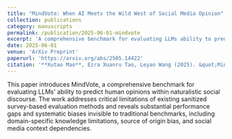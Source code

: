 ```yaml
---
title: "MindVote: When AI Meets the Wild West of Social Media Opinion"
collection: publications
category: manuscripts
permalink: /publication/2025-06-01-mindvote
excerpt: 'A comprehensive benchmark for evaluating LLMs ability to predict human opinions within naturalistic social discourse.'
date: 2025-06-01
venue: 'ArXiv Preprint'
paperurl: 'https://arxiv.org/abs/2505.14422'
citation: '**Xutao Mao**, Ezra Xuanru Tao, Leyao Wang (2025). &quot;MindVote: When AI Meets the Wild West of Social Media Opinion.&quot; <i>ArXiv Preprint</i>.'
---
```

This paper introduces MindVote, a comprehensive benchmark for evaluating LLMs' ability to predict human opinions within naturalistic social discourse. The work addresses critical limitations of existing sanitized survey-based evaluation methods and reveals substantial performance gaps and systematic biases invisible to traditional benchmarks, including domain-specific knowledge limitations, source of origin bias, and social media context dependencies. 